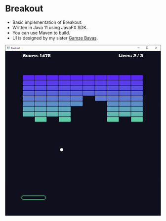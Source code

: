 # Breakout
- Basic implementation of Breakout.
- Written in Java 11 using JavaFX SDK.
- You can use Maven to build.
- UI is designed by my sister [Gamze Bavaş](https://www.linkedin.com/in/gamze-bava%C5%9F-8100131a1/).

![Breakout](img/screenshot.png)
